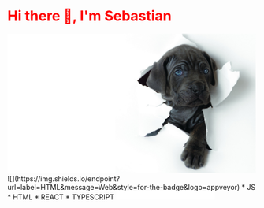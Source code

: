 
<p align="center">
<h1 style="color: red;">Hi there 👋, I'm Sebastian </h1>
</p>

<img src=R.jpeg>
![](https://img.shields.io/endpoint?url=label=HTML&message=Web&style=for-the-badge&logo=appveyor)
* JS
* HTML
* REACT
* TYPESCRIPT
<img width="200px" src="anim.svg">
